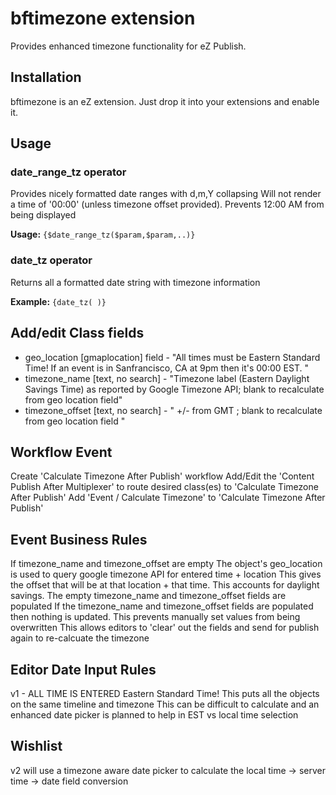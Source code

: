 bftimezone extension
=================

Provides enhanced timezone functionality for eZ Publish.


Installation
------------

bftimezone is an eZ extension. Just drop it into your extensions and enable it.

Usage
-----

### date_range_tz operator

Provides nicely formatted date ranges with d,m,Y collapsing
Will not render a time of '00:00' (unless timezone offset provided). Prevents 12:00 AM from being displayed

**Usage:** `{$date_range_tz($param,$param,..)}`

### date_tz operator

Returns all a formatted date string with timezone information

**Example:** `{date_tz( )}`


Add/edit Class fields
---------------------

* geo_location [gmaplocation] field - "All times must be Eastern Standard Time! If an event is in Sanfrancisco, CA at 9pm then it's 00:00 EST. "
* timezone_name [text, no search] - "Timezone label (Eastern Daylight Savings Time) as reported by Google Timezone API; blank to recalculate from geo location field"
* timezone_offset [text, no search] - " +/- from GMT ; blank to recalculate from geo location field "


Workflow Event
---------------

Create 'Calculate Timezone After Publish' workflow
Add/Edit the 'Content Publish After Multiplexer' to route desired class(es) to 'Calculate Timezone After Publish'
Add 'Event / Calculate Timezone' to 'Calculate Timezone After Publish'

Event Business Rules
--------------------

If timezone_name and timezone_offset are empty
	The object's geo_location is used to query google timezone API for entered time + location
	This gives the offset that will be at that location + that time. This accounts for daylight savings.
	The empty timezone_name and timezone_offset fields are populated
If the timezone_name and timezone_offset fields are populated then nothing is updated.
	This prevents manually set values from being overwritten
	This allows editors to 'clear' out the fields and send for publish again to re-calcuate the timezone

Editor Date Input Rules
-----------------------

v1 - ALL TIME IS ENTERED Eastern Standard Time!
This puts all the objects on the same timeline and timezone
This can be difficult to calculate and an enhanced date picker is planned to help in EST vs local time selection

Wishlist
--------

v2 will use a timezone aware date picker to calculate the local time -> server time -> date field conversion
